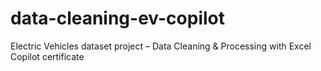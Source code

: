 # data-cleaning-ev-copilot
Electric Vehicles dataset project – Data Cleaning &amp; Processing with Excel Copilot certificate
